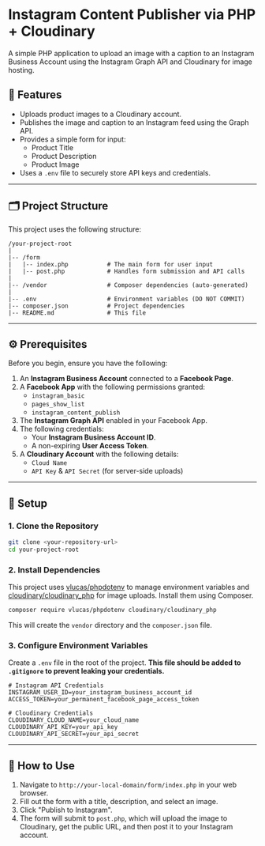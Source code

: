 # Instagram Content Publisher via PHP + Cloudinary

A simple PHP application to upload an image with a caption to an Instagram Business Account using the Instagram Graph API and Cloudinary for image hosting.

## 📍 Features

-   Uploads product images to a Cloudinary account.
-   Publishes the image and caption to an Instagram feed using the Graph API.
-   Provides a simple form for input:
    -   Product Title
    -   Product Description
    -   Product Image
-   Uses a `.env` file to securely store API keys and credentials.

---

## 🗂️ Project Structure

This project uses the following structure:

```
/your-project-root
|
|-- /form
|   |-- index.php           # The main form for user input
|   |-- post.php            # Handles form submission and API calls
|
|-- /vendor                 # Composer dependencies (auto-generated)
|
|-- .env                    # Environment variables (DO NOT COMMIT)
|-- composer.json           # Project dependencies
|-- README.md               # This file
```

---

## ⚙️ Prerequisites

Before you begin, ensure you have the following:

1.  An **Instagram Business Account** connected to a **Facebook Page**.
2.  A **Facebook App** with the following permissions granted:
    -   `instagram_basic`
    -   `pages_show_list`
    -   `instagram_content_publish`
3.  The **Instagram Graph API** enabled in your Facebook App.
4.  The following credentials:
    -   Your **Instagram Business Account ID**.
    -   A non-expiring **User Access Token**.
5.  A **Cloudinary Account** with the following details:
    -   `Cloud Name`
    -   `API Key` & `API Secret` (for server-side uploads)

---

## 🔑 Setup

### 1. Clone the Repository

```bash
git clone <your-repository-url>
cd your-project-root
```

### 2. Install Dependencies

This project uses [vlucas/phpdotenv](https://github.com/vlucas/phpdotenv) to manage environment variables and [cloudinary/cloudinary_php](https://github.com/cloudinary/cloudinary_php) for image uploads. Install them using Composer.

```bash
composer require vlucas/phpdotenv cloudinary/cloudinary_php
```

This will create the `vendor` directory and the `composer.json` file.

### 3. Configure Environment Variables

Create a `.env` file in the root of the project. **This file should be added to `.gitignore` to prevent leaking your credentials.**

```env
# Instagram API Credentials
INSTAGRAM_USER_ID=your_instagram_business_account_id
ACCESS_TOKEN=your_permanent_facebook_page_access_token

# Cloudinary Credentials
CLOUDINARY_CLOUD_NAME=your_cloud_name
CLOUDINARY_API_KEY=your_api_key
CLOUDINARY_API_SECRET=your_api_secret
```

---

## 🚀 How to Use

1.  Navigate to `http://your-local-domain/form/index.php` in your web browser.
2.  Fill out the form with a title, description, and select an image.
3.  Click "Publish to Instagram".
4.  The form will submit to `post.php`, which will upload the image to Cloudinary, get the public URL, and then post it to your Instagram account.
